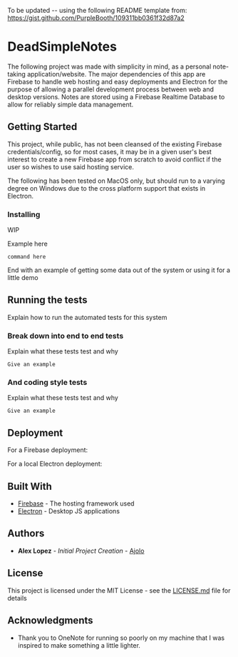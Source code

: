 To be updated -- using the following README template from: https://gist.github.com/PurpleBooth/109311bb0361f32d87a2

# DeadSimpleNotes

The following project was made with simplicity in mind, as a personal note-taking application/website. The major dependencies of this app are Firebase to handle web hosting and easy deployments and Electron for the purpose of allowing a parallel development process between web and desktop versions. Notes are stored using a Firebase Realtime Database to allow for reliably simple data management.


## Getting Started

This project, while public, has not been cleansed of the existing Firebase credentials/config, so for most cases, it may be in a given user's best interest to create a new Firebase app from scratch to avoid conflict if the user so wishes to use said hosting service. 

The following has been tested on MacOS only, but should run to a varying degree on Windows due to the cross platform support that exists in Electron. 

### Installing

WIP

Example here

```
command here
```

End with an example of getting some data out of the system or using it for a little demo

## Running the tests

Explain how to run the automated tests for this system

### Break down into end to end tests

Explain what these tests test and why

```
Give an example
```

### And coding style tests

Explain what these tests test and why

```
Give an example
```

## Deployment

For a Firebase deployment: 

For a local Electron deployment: 

## Built With

* [Firebase](https://firebase.google.com/) - The hosting framework used
* [Electron](https://electronjs.org/) - Desktop JS applications 

## Authors

* **Alex Lopez** - *Initial Project Creation* - [Ajolo](https://github.com/Ajolo)

## License

This project is licensed under the MIT License - see the [LICENSE.md](LICENSE.md) file for details

## Acknowledgments

* Thank you to OneNote for running so poorly on my machine that I was inspired to make something a little lighter.

